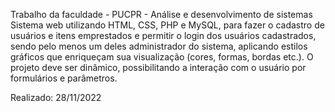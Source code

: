Trabalho da faculdade - PUCPR - Análise e desenvolvimento de sistemas
Sistema web utilizando HTML, CSS, PHP e MySQL, para fazer o cadastro de usuários e itens emprestados e permitir o login dos usuários cadastrados, 
sendo pelo menos um deles administrador do sistema, aplicando estilos gráficos que enriqueçam sua visualização (cores, formas, bordas etc.). 
O projeto deve ser dinâmico, possibilitando a interação com o usuário por formulários e parâmetros.

Realizado: 28/11/2022
